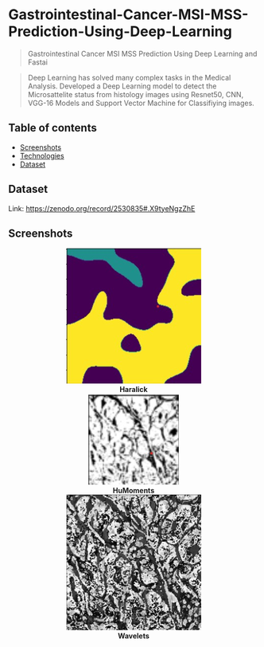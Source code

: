 # Gastrointestinal-Cancer-MSI-MSS-Prediction-Using-Deep-Learning
> Gastrointestinal Cancer MSI MSS Prediction Using Deep Learning and Fastai

> Deep Learning has solved many complex tasks in the Medical Analysis. Developed a Deep Learning model to detect the Microsattelite status from histology images using Resnet50, CNN, VGG-16 Models and Support Vector Machine for Classifiying images.


## Table of contents
* [Screenshots](#screenshots)
* [Technologies](#technologies)
* [Dataset](#Dataset)

## Dataset
Link: https://zenodo.org/record/2530835#.X9tyeNgzZhE

## Screenshots
<p align="center">
  <b><img src="images/Harakick.jpg"></b><br>
  <b>Haralick</b><br>
  <b><img src="images/HuMoments.jpg"></b><br>
  <b>HuMoments</b><br>
  <b><img src="images/Wavelet.jpg"></b><br>
  <b>Wavelets</b><br>
</p>
